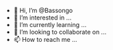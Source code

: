- 👋 Hi, I’m @Bassongo
- 👀 I’m interested in ...
- 🌱 I’m currently learning ...
- 💞️ I’m looking to collaborate on ...
- 📫 How to reach me ...

<!---
Bassongo/Bassongo is a ✨ special ✨ repository because its `README.md` (this file) appears on your GitHub profile.
You can click the Preview link to take a look at your changes.
--->
